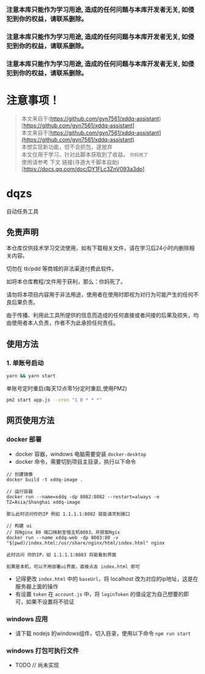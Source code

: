 ### **注意本库只能作为学习用途, 造成的任何问题与本库开发者无关, 如侵犯到你的权益，请联系删除。**
### **注意本库只能作为学习用途, 造成的任何问题与本库开发者无关, 如侵犯到你的权益，请联系删除。**
### **注意本库只能作为学习用途, 造成的任何问题与本库开发者无关, 如侵犯到你的权益，请联系删除。**

# 注意事项！
> 本文来自于(https://github.com/gyn7561/xddq-assistant)[https://github.com/gyn7561/xddq-assistant] <br/>
> 本文来自于[https://github.com/gyn7561/xddq-assistant](https://github.com/gyn7561/xddq-assistant) <br/>
> 本想实现新功能，但不会抓包，遂放弃 <br/>
> 本文仅用于学习，针对此脚本获取到了收益， `你妈死了` <br/>
> 使用请参考 下文 链接(寻道大千脚本自助)[https://docs.qq.com/doc/DY1FLc3ZnV093a3dp]

# dqzs
自动任务工具

## 免责声明
	
本仓库仅供技术学习交流使用，如有下载相关文件，请在学习后24小时内删除相关内容。

切勿在 tb/pdd 等商城的非法渠道付费此软件。

如将本仓库教程/文件用于获利，那么：你妈死了。

请勿将本项目内容用于非法用途，使用者在使用时即视为对行为可能产生的任何不良后果负责。
	
由于传播、利用此工具所提供的信息而造成的任何直接或者间接的后果及损失，均由使用者本人负责，作者不为此承担任何责任。

## 使用方法

### 1. 单账号启动
```bash
yarn && yarn start
```
单账号定时重启(每天12点零1分定时重启,使用PM2)
```bash
pm2 start app.js --cron "1 0 * * *"
```

## 网页使用方法

### docker 部署

* docker 容器，windows 电脑需要安装 `docker-desktop`
* docker 命令，需要切到项目主目录，执行以下命令
```
// 创建镜像
docker build -t xddq-image .

// 运行容器
docker run --name=xddq -dp 8082:8082 --restart=always -e TZ=Asia/Shanghai xddq-image

那么此时访问你的IP 例如 1.1.1.1:8082 就能请求到接口

// 构建 ui
// 将Nginx 80 端口映射至宿主机8083，并获取Ngix
docker run --name xddq-web -dp 8083:80 -v "$(pwd)/index.html:/usr/share/nginx/html/index.html" nginx

此时访问 你的IP，如 1.1.1.1:8083 将能看到界面

如果是本机，可以不用部署ui界面，直接点击 index.html 即可

```
* 记得更改 `index.html` 中的 `baseUrl`，将 localhost 改为对应的ip地址，这是在服务器上面的操作
* 有设置 `token` 在 `account.js` 中，将 `loginToken` 的值设定为自己想要的即可，如果不设置将不验证

### windows 应用
* 请下载 nodejs 的windows组件，切入目录，使用以下命令 `npm run start`

### windows 打包可执行文件
* TODO // 尚未实现